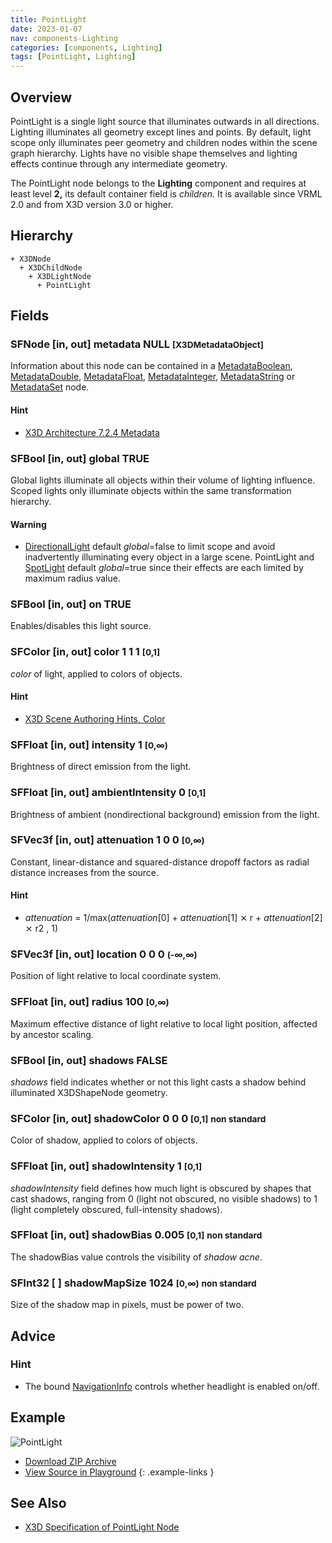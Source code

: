 ```yaml
---
title: PointLight
date: 2023-01-07
nav: components-Lighting
categories: [components, Lighting]
tags: [PointLight, Lighting]
---
```

<style>
.post h3 {
  word-spacing: 0.2em;
}
</style>

## Overview

PointLight is a single light source that illuminates outwards in all directions. Lighting illuminates all geometry except lines and points. By default, light scope only illuminates peer geometry and children nodes within the scene graph hierarchy. Lights have no visible shape themselves and lighting effects continue through any intermediate geometry.

The PointLight node belongs to the **Lighting** component and requires at least level **2,** its default container field is *children.* It is available since VRML 2.0 and from X3D version 3.0 or higher.

## Hierarchy

```
+ X3DNode
  + X3DChildNode
    + X3DLightNode
      + PointLight
```

## Fields

### SFNode [in, out] **metadata** NULL <small>[X3DMetadataObject]</small>

Information about this node can be contained in a [MetadataBoolean](/x_ite/components//users/holger/desktop/x_ite/x_ite/docs/_posts/components/core/metadataboolean/), [MetadataDouble](/x_ite/components//users/holger/desktop/x_ite/x_ite/docs/_posts/components/core/metadatadouble/), [MetadataFloat](/x_ite/components//users/holger/desktop/x_ite/x_ite/docs/_posts/components/core/metadatafloat/), [MetadataInteger](/x_ite/components//users/holger/desktop/x_ite/x_ite/docs/_posts/components/core/metadatainteger/), [MetadataString](/x_ite/components//users/holger/desktop/x_ite/x_ite/docs/_posts/components/core/metadatastring/) or [MetadataSet](/x_ite/components//users/holger/desktop/x_ite/x_ite/docs/_posts/components/core/metadataset/) node.

#### Hint

- [X3D Architecture 7.2.4 Metadata](https://www.web3d.org/specifications/X3Dv4/ISO-IEC19775-1v4-IS/Part01/components/core.html#Metadata)

### SFBool [in, out] **global** TRUE

Global lights illuminate all objects within their volume of lighting influence. Scoped lights only illuminate objects within the same transformation hierarchy.

#### Warning

- [DirectionalLight](/x_ite/components//users/holger/desktop/x_ite/x_ite/docs/_posts/components/lighting/directionallight/) default *global*=false to limit scope and avoid inadvertently illuminating every object in a large scene. PointLight and [SpotLight](/x_ite/components//users/holger/desktop/x_ite/x_ite/docs/_posts/components/lighting/spotlight/) default *global*=true since their effects are each limited by maximum radius value.

### SFBool [in, out] **on** TRUE

Enables/disables this light source.

### SFColor [in, out] **color** 1 1 1 <small>[0,1]</small>

*color* of light, applied to colors of objects.

#### Hint

- [X3D Scene Authoring Hints, Color](https://www.web3d.org/x3d/content/examples/X3dSceneAuthoringHints.html#Color)

### SFFloat [in, out] **intensity** 1 <small>[0,∞)</small>

Brightness of direct emission from the light.

### SFFloat [in, out] **ambientIntensity** 0 <small>[0,1]</small>

Brightness of ambient (nondirectional background) emission from the light.

### SFVec3f [in, out] **attenuation** 1 0 0 <small>[0,∞)</small>

Constant, linear-distance and squared-distance dropoff factors as radial distance increases from the source.

#### Hint

- *attenuation* = 1/max(*attenuation*[0] + *attenuation*[1] ⨯ r + *attenuation*[2] ⨯ r2 , 1)

### SFVec3f [in, out] **location** 0 0 0 <small>(-∞,∞)</small>

Position of light relative to local coordinate system.

### SFFloat [in, out] **radius** 100 <small>[0,∞)</small>

Maximum effective distance of light relative to local light position, affected by ancestor scaling.

### SFBool [in, out] **shadows** FALSE

*shadows* field indicates whether or not this light casts a shadow behind illuminated X3DShapeNode geometry.

### SFColor [in, out] **shadowColor** 0 0 0 <small>[0,1]</small> <small class="blue">non standard</small>

Color of shadow, applied to colors of objects.

### SFFloat [in, out] **shadowIntensity** 1 <small>[0,1]</small>

*shadowIntensity* field defines how much light is obscured by shapes that cast shadows, ranging from 0 (light not obscured, no visible shadows) to 1 (light completely obscured, full-intensity shadows).

### SFFloat [in, out] **shadowBias** 0.005 <small>[0,1]</small> <small class="blue">non standard</small>

The shadowBias value controls the visibility of *shadow acne*.

### SFInt32 [ ] **shadowMapSize** 1024 <small>[0,∞)</small> <small class="blue">non standard</small>

Size of the shadow map in pixels, must be power of two.

## Advice

### Hint

- The bound [NavigationInfo](/x_ite/components//users/holger/desktop/x_ite/x_ite/docs/_posts/components/navigation/navigationinfo/) controls whether headlight is enabled on/off.

## Example

<x3d-canvas class="xr-button-br" src="https://create3000.github.io/media/examples/Lighting/PointLight/PointLight.x3d" contentScale="auto" update="auto">
  <img src="https://create3000.github.io/media/examples/Lighting/PointLight/screenshot.avif" alt="PointLight"/>
</x3d-canvas>

- [Download ZIP Archive](https://create3000.github.io/media/examples/Lighting/PointLight/PointLight.zip)
- [View Source in Playground](/x_ite/playground/?url=https://create3000.github.io/media/examples/Lighting/PointLight/PointLight.x3d)
{: .example-links }

## See Also

- [X3D Specification of PointLight Node](https://www.web3d.org/documents/specifications/19775-1/V4.0/Part01/components/lighting.html#PointLight)
